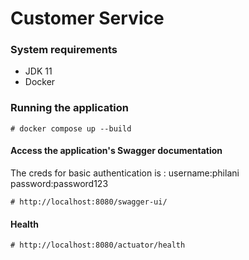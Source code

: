 # Customer Service

### System requirements

* JDK 11
* Docker 


### Running the application

```
# docker compose up --build

```

#### Access the application's Swagger documentation

The creds for basic authentication is : username:philani password:password123

```
# http://localhost:8080/swagger-ui/

```

#### Health

```
# http://localhost:8080/actuator/health

```
